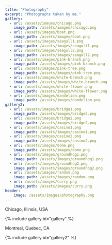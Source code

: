 ```yaml
---
title: "Photography"
excerpt: "Photographs taken by me."
gallery:
  - url: /assets/images/chicago.png
    image_path: /assets/images/chicago.png
  - url: /assets/images/boat.png
    image_path: /assets/images/boat.png
  - url: /assets/images/seagull1.png
    image_path: /assets/images/seagull1.png
  - url: /assets/images/seagull2.png
    image_path: /assets/images/seagull2.png
  - url: /assets/images/pink-branch.png
    image_path: /assets/images/pink-branch.png
  - url: /assets/images/pink-tree.png
    image_path: /assets/images/pink-tree.png
  - url: /assets/images/white-branch.png
    image_path: /assets/images/white-branch.png
  - url: /assets/images/white-flower.png
    image_path: /assets/images/white-flower.png
  - url: /assets/images/dandelion.png
    image_path: /assets/images/dandelion.png
gallery2:
  - url: /assets/images/bridge1.png
    image_path: /assets/images/bridge2.png
  - url: /assets/images/bridge2.png
    image_path: /assets/images/bridge2.png
  - url: /assets/images/casino1.png
    image_path: /assets/images/casino1.png
  - url: /assets/images/casino2.png
    image_path: /assets/images/casino2.png
  - url: /assets/images/dome.png
    image_path: /assets/images/dome.png
  - url: /assets/images/groundhog1.png
    image_path: /assets/images/groundhog1.png
  - url: /assets/images/groundhog2.png
    image_path: /assets/images/groundhog2.png
  - url: /assets/images/random.png
    image_path: /assets/images/random.png
  - url: /assets/images/curry.png
    image_path: /assets/images/curry.png
header:
    image: /assets/images/photography.png
---
```

<p><i class="fas fa-map-marker-alt"></i>  Chicago, Illinois, USA</p>
{% include gallery id="gallery" %}

<p><i class="fas fa-map-marker-alt"></i>  Montreal, Quebec, CA</p>
{% include gallery id="gallery2" %}